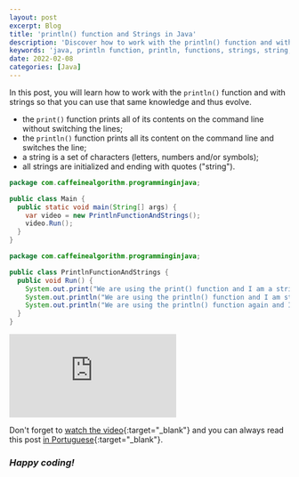 ```yaml
---
layout: post
excerpt: Blog
title: 'println() function and Strings in Java'
description: 'Discover how to work with the println() function and with strings in the Java programming language. Get answers to your questions with the theory and examples presented.'
keywords: 'java, println function, println, functions, strings, string, post'
date: 2022-02-08
categories: [Java]
---
```


In this post, you will learn how to work with the `println()` function and with strings so that you can use that same knowledge and thus evolve.

- the `print()` function prints all of its contents on the command line without switching the lines;
- the `println()` function prints all its content on the command line and switches the line;
- a string is a set of characters (letters, numbers and/or symbols);
- all strings are initialized and ending with quotes ("string").

```java
package com.caffeinealgorithm.programminginjava;

public class Main {
  public static void main(String[] args) {
    var video = new PrintlnFunctionAndStrings();
    video.Run();
  }
}
```

```java
package com.caffeinealgorithm.programminginjava;

public class PrintlnFunctionAndStrings {
  public void Run() {
    System.out.print("We are using the print() function and I am a string.");
    System.out.println("We are using the println() function and I am still a string.");
    System.out.println("We are using the println() function again and I am still a string.");
  }
}
```

<div class="video-container">
  <iframe src="https://www.youtube.com/embed/GZblJ-SqU_s" frameborder="0" allowfullscreen></iframe>
</div>

Don't forget to [watch the video](https://youtu.be/GZblJ-SqU_s){:target="\_blank"} and you can always read this post [in Portuguese](https://caffeinealgorithm.com/blog/funcao-println-e-strings-em-java/){:target="\_blank"}.

### _Happy coding!_
